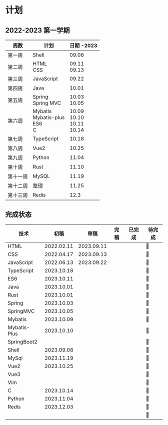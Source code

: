 # 计划

## 2022-2023 第一学期

| 周数     | 计划                                      | 日期 -2023                             |
| -------- | ----------------------------------------- | -------------------------------------- |
| 第一周   | Shell                                     | 09.08                                  |
| 第二周   | HTML<br />CSS                             | 09.11<br />09.13                       |
| 第三周   | JavaScript                                | 09.22                                  |
| 第四周   | Java                                      | 10.01                                  |
| 第五周   | Spring<br />Spring MVC                    | 10.03<br />10.05                       |
| 第六周   | Mybatis<br />Mybatis-plus<br />ES6<br />C | 10.09<br />10.10<br />10.11<br />10.14 |
| 第七周   | TypeScript                                | 10.18                                  |
| 第八周   | Vue2                                      | 10.25                                  |
| 第九周   | Python                                    | 11.04                                  |
| 第十周   | Rust                                      | 11.10                                  |
| 第十一周 | MySQL                                     | 11.19                                  |
| 第十二周 | 整理                                      | 11.25                                  |
| 第十三周 | Redis                                     | 12.3                                   |

## 完成状态

| 技术         | 初稿       | 审稿       | 完稿 | 已完成 | 待完成 |
| ------------ | ---------- | ---------- | ---- | ------ | ------ |
| HTML         | 2022.02.11 | 2023.09.11 |      |        | 🤪      |
| CSS          | 2022.04.17 | 2023.09.13 |      |        | 🤪      |
| JavaScript   | 2022.06.13 | 2023.09.22 |      |        | 🤪      |
| TypeScript   | 2023.10.18 |            |      |        | 🤪      |
| ES6          | 2023.10.11 |            |      |        | 🤪      |
| Java         | 2023.10.01 |            |      |        | 🤪      |
| Rust         | 2023.10.01 |            |      |        | 🤪      |
| Spring       | 2023.10.03 |            |      |        | 🤪      |
| SpringMVC    | 2023.10.05 |            |      |        | 🤪      |
| Mybatis      | 2023.10.09 |            |      |        | 🤪      |
| Mybatis-Plus | 2023.10.10 |            |      |        | 🤪      |
| SpringBoot2  |            |            |      |        | 🤪      |
| Shell        | 2023.09.08 |            |      |        | 🤪      |
| MySql        | 2023.11.19 |            |      |        | 🤪      |
| Vue2         | 2023.10.25 |            |      |        | 🤪      |
| Vue3         |            |            |      |        | 🤪      |
| Vim          |            |            |      |        | 🤪      |
| C            | 2023.10.14 |            |      |        | 🤪      |
| Python       | 2023.11.04 |            |      |        | 🤪      |
| Redis        | 2023.12.03 |            |      |        | 🤪      |
|              |            |            |      |        | 🤪      |

